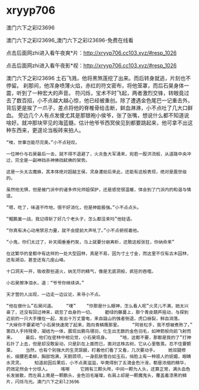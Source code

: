 # xryyp706
澳门六下之彩l23696

澳门六下之彩l23696_澳门六下之彩l23696-免费在线看

点击后面网zhi进入看午夜爽*片：http://xryyp706.cc103.xyz/#resp_1026

点击后面网zhi进入看午夜影*视：http://xryyp706.cc103.xyz/#resp_1026

澳门六下之彩l23696    土石飞溅，他将黑煞莲挖了出来。而后转身就逃，片刻也不停留。    刹那间，他浑身喷薄火焰，赤红的符文密布，将他笼罩，而后石昊身体一震，听到了一种宏大的声音。    符闪烁，宝术不时飞起，两者激烈交锋，转眼竟过去了数百招，小不点越大越心惊，他已经被重创。除了遭遇金色尾巴一记重击外，背后更是挨了一爪子，差点将他的脊椎骨给击断，鲜血淋淋，小不点吐了几大口鲜血。    旁边几个人有点发傻尤其是那银袍小侯爷，张了张嘴，想说什么都不知道说啥好。就冲那块罕见的海蓝髓，估计他爷爷西冥侯见到都要跳起来，他可拿不出这种东西来，更遑论当板砖来拍人。

    “唉，世事岂能尽完美。”小不点轻叹。

    一位神仆与石昊最后一击，就不得不退避了，火炎鱼大军涌来，宛若一股洪流般，从道路中央冲过，完全是一副神挡杀神佛挡弑佛的架势。

    这是一头太古魔蛛，其本体绝对超越王侯，灵身遭劫后来此，还能有这般表现，绝对是震世级的。

    虽然他无惧，但是被门派中的诸多师兄师姐保护，还是感觉很温暖，体会到了门派内的和谐与情谊。

    “嗯，吃了，味道不咋地，很不好消化，但是神能极强。”小不点点头。

    “鲲鹏巢一战，我记得斩了好几个老头子，怎么都没来吗”他轻语。

    “你真有决心动用禁忌力量，就不会提前大声吼了。”小不点俯视着他。

    “小鬼，你们太过了，补天阁垂垂朽矣，马上就要分崩离析，还敢这般张狂，你纳命来”

    在这繁华的皇都中有这样的一处大型园林，真是不易，因为寸土寸金，而这里不仅有古木园林，还有湖泊，甚至还有几座山峰。

    十口洞天一开，吸收那些道火，纳无尽的精气，像是无底洞般，疯狂的吞噬。

    小石昊擦净泪水，道：“爷爷你继续讲。”

    天才营的人出现，一边走一边议论，来寻小不点。

    “他在做什么”石昊问道。    “噗”    “你那是什么眼神，怎么看人呢”火灵儿不满，她太兴奋了，还没有回过神来，疏忽了自身的一切。    碧绿的藤蔓上，那个青皮葫芦摇动，与探到近前的一只大手撞在一起，发出十万丈雷电，来自嶷山的强者倒退，虎口崩裂，鲜血淌落。    “大婶你不要紧吧”小石昊快速爬了起来，跑向青鳞鹰那里。    “阿爸松手，我不想被煮熟了。”    第四人手持残骨，凝结为一体，展现出鹏鸟翎羽，化生出无数的金色羽毛，如神箭般向前飞射而来。    最后，他们在密林中相见觉，小石昊现身。    “啥，这都不要，那都是我的了”打神石扑了上去，但是却没敢妄动，只是趴在上面而已，面对这株古树，它从心里敬畏。忍不住要颤栗。    当然，也有个别强大的生灵觊觎，盯着他们看了又看，几次要动手。    她双腿修长，细腰若柔柳，胸部饱满，天鹅颈项，一身肌肤雪白如玉石，俏脸上有一种惑人的妩媚，眼睛水灵灵。    知道前因后果后，小不点美滋滋，毕竟得到了五滴金色汁液，都是浓缩的精华，药效定然会十分惊人。    喀嚓    它拥有三颗头颅，中间一颗为人头，还算正常，满头血色长发披散，而左肩上竟是一颗鹏头，金色羽毛璀璨，右肩上却是一颗魔鬼头，覆盖着漆黑的鳞片，闪烁乌光。澳门六下之彩l23696
